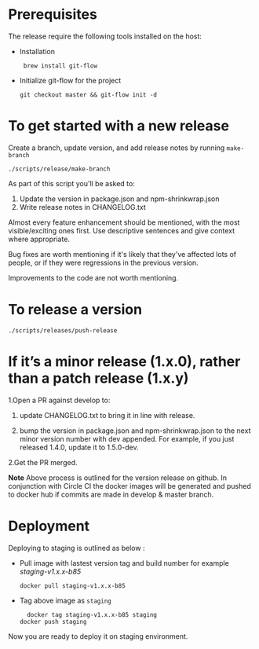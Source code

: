 # Prerequisites
The release require the following tools installed on the host:
- Installation

  ```  brew install git-flow  ```
- Initialize git-flow for the project

  ``` git checkout master && git-flow init -d ```

# To get started with a new release
Create a branch, update version, and add release notes by running `make-branch`
```
./scripts/release/make-branch
```
As part of this script you'll be asked to:
1. Update the version in package.json and npm-shrinkwrap.json
2. Write release notes in CHANGELOG.txt

  Almost every feature enhancement should be mentioned, with the most visible/exciting ones first. Use descriptive sentences and give context where appropriate.

  Bug fixes are worth mentioning if it's likely that they've affected lots of people, or if they were regressions in the previous version.

  Improvements to the code are not worth mentioning.

# To release a version
```
./scripts/releases/push-release
```

# If it’s a minor release (1.x.0), rather than a patch release (1.x.y)
1.Open a PR against develop to:

1. update CHANGELOG.txt to bring it in line with release.

2. bump the version in package.json and npm-shrinkwrap.json to the next minor version number with dev appended. For example, if you just released 1.4.0, update it to 1.5.0-dev.

2.Get the PR merged.

**Note** Above process is outlined for the version release on github. In conjunction with Circle CI the docker images will be generated and pushed to docker hub if commits are made in develop & master branch.

# Deployment
Deploying to staging is outlined as below :
- Pull image with lastest version tag and build number for example *staging-v1.x.x-b85*

  `docker pull staging-v1.x.x-b85`

- Tag above image as `staging`

  ```
    docker tag staging-v1.x.x-b85 staging
  docker push staging
  ```
Now you are ready to deploy it on staging environment.
